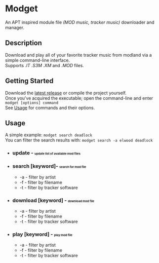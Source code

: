 # Modget

An APT inspired module file _(MOD music, tracker music)_ downloader and manager.

## Description

Download and play all of your favorite tracker music from modland via a simple command-line interface.\
Supports _.IT .S3M .XM_ and _.MOD_ files.

## Getting Started

Download the [latest release](https://github.com/Hezkore/Modget/releases) or compile the project yourself.\
Once you've acquired the executable; open the command-line and enter `modget [options] command`\
See [Usage](#usage) for commands and their options.

## Usage
A simple example: `modget search deadlock`\
You can filter the search results with: `modget search -a elwood deadlock`

* ### update - <small><small><small>update list of available mod files</small></small></small>

* ### search [keyword]- <small><small><small>search for mod file</small></small></small>
	* -a - filter by artist
	* -f - filter by filename
	* -t - filter by tracker software

* ### download [keyword] - <small><small><small>download mod file</small></small></small>
	* -a - filter by artist
	* -f - filter by filename
	* -t - filter by tracker software

* ### play [keyword] - <small><small><small>play mod file</small></small></small>
	* -a - filter by artist
	* -f - filter by filename
	* -t - filter by tracker software